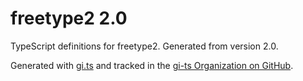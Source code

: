 # freetype2 2.0

TypeScript definitions for freetype2. Generated from version 2.0.

Generated with [gi.ts](https://gitlab.gnome.org/ewlsh/gi.ts) and tracked in the [gi-ts Organization on GitHub](https://github.com/gi-ts).
